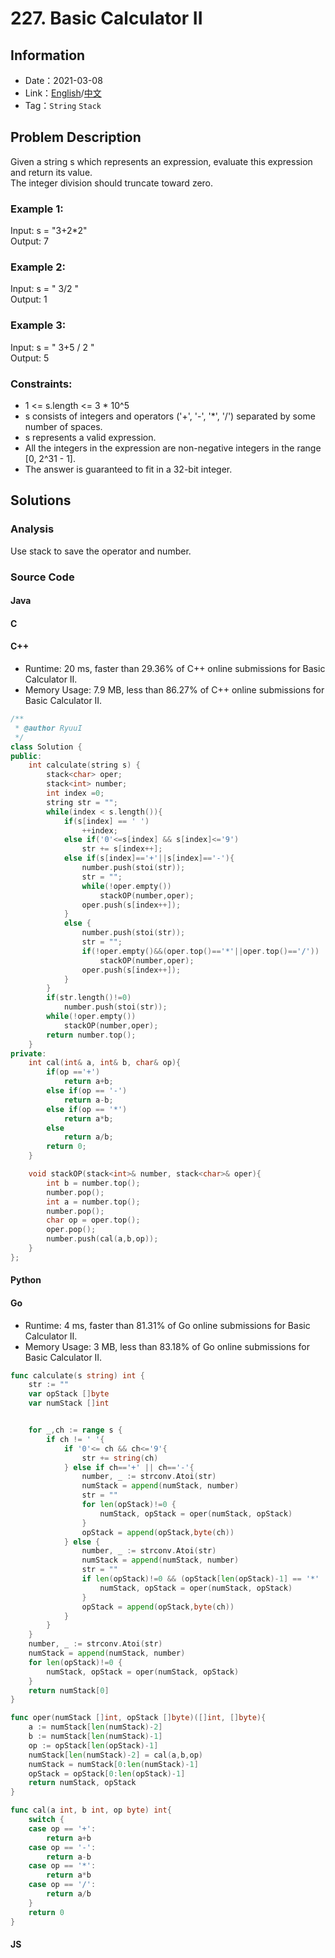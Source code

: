 # 227. Basic Calculator II
## Information
* Date：2021-03-08
* Link：[English](https://leetcode.com/problems/basic-calculator-ii/)/[中文](https://leetcode-cn.com/problems/basic-calculator-ii/)
* Tag：`String` `Stack`

## Problem Description
Given a string s which represents an expression, evaluate this expression and return its value.    
The integer division should truncate toward zero.
### Example 1:
Input: s = "3+2\*2"   
Output: 7
### Example 2:
Input: s = " 3/2 "   
Output: 1
### Example 3:
Input: s = " 3+5 / 2 "   
Output: 5
### Constraints:
* 1 <= s.length <= 3 * 10^5
* s consists of integers and operators ('+', '-', '*', '/') separated by some number of spaces.
* s represents a valid expression.
* All the integers in the expression are non-negative integers in the range [0, 2^31 - 1].
* The answer is guaranteed to fit in a 32-bit integer.
## Solutions
### Analysis
Use stack to save the operator and number.
### Source Code
#### Java
#### C
#### C++
* Runtime: 20 ms, faster than 29.36% of C++ online submissions for Basic Calculator II.
* Memory Usage: 7.9 MB, less than 86.27% of C++ online submissions for Basic Calculator II.
```cpp
/**
 * @author RyuuI
 */
class Solution {
public:
	int calculate(string s) {
		stack<char> oper;
		stack<int> number;
		int index =0;
		string str = "";
		while(index < s.length()){
			if(s[index] == ' ')
				++index;
			else if('0'<=s[index] && s[index]<='9')
				str += s[index++];
			else if(s[index]=='+'||s[index]=='-'){
				number.push(stoi(str));
				str = "";
				while(!oper.empty())
					stackOP(number,oper);
				oper.push(s[index++]);
			}
			else {
				number.push(stoi(str));
				str = "";
				if(!oper.empty()&&(oper.top()=='*'||oper.top()=='/'))
					stackOP(number,oper);
				oper.push(s[index++]);
			}
		}
		if(str.length()!=0)
			number.push(stoi(str));
		while(!oper.empty())
			stackOP(number,oper);
		return number.top();
	}
private:
	int cal(int& a, int& b, char& op){
		if(op =='+')
			return a+b;
		else if(op == '-')
			return a-b;
		else if(op == '*')
			return a*b;
		else
			return a/b;
		return 0;
	}

	void stackOP(stack<int>& number, stack<char>& oper){
		int b = number.top();
		number.pop();
		int a = number.top();
		number.pop();
		char op = oper.top();
		oper.pop();
		number.push(cal(a,b,op));
	}
};
```
#### Python
#### Go
* Runtime: 4 ms, faster than 81.31% of Go online submissions for Basic Calculator II.
* Memory Usage: 3 MB, less than 83.18% of Go online submissions for Basic Calculator II.
```go
func calculate(s string) int {
	str := ""
	var opStack []byte
	var numStack []int


	for _,ch := range s {
		if ch != ' '{
			if '0'<= ch && ch<='9'{
				str += string(ch)
			} else if ch=='+' || ch=='-'{
				number, _ := strconv.Atoi(str)
				numStack = append(numStack, number)
				str = ""
				for len(opStack)!=0 {
					numStack, opStack = oper(numStack, opStack)
				}
				opStack = append(opStack,byte(ch))
			} else {
				number, _ := strconv.Atoi(str)
				numStack = append(numStack, number)
				str = ""
				if len(opStack)!=0 && (opStack[len(opStack)-1] == '*' || opStack[len(opStack)-1] == '/') {
					numStack, opStack = oper(numStack, opStack)
				}
				opStack = append(opStack,byte(ch))
			}
		}
	}
	number, _ := strconv.Atoi(str)
	numStack = append(numStack, number)
	for len(opStack)!=0 {
		numStack, opStack = oper(numStack, opStack)
	}
	return numStack[0]
}

func oper(numStack []int, opStack []byte)([]int, []byte){
	a := numStack[len(numStack)-2]
	b := numStack[len(numStack)-1]
	op := opStack[len(opStack)-1]
	numStack[len(numStack)-2] = cal(a,b,op)
	numStack = numStack[0:len(numStack)-1]
	opStack = opStack[0:len(opStack)-1]
	return numStack, opStack
}

func cal(a int, b int, op byte) int{
	switch {
	case op == '+':
		return a+b
	case op == '-':
		return a-b
	case op == '*':
		return a*b
	case op == '/':
		return a/b
	}
	return 0
}
```
#### JS
